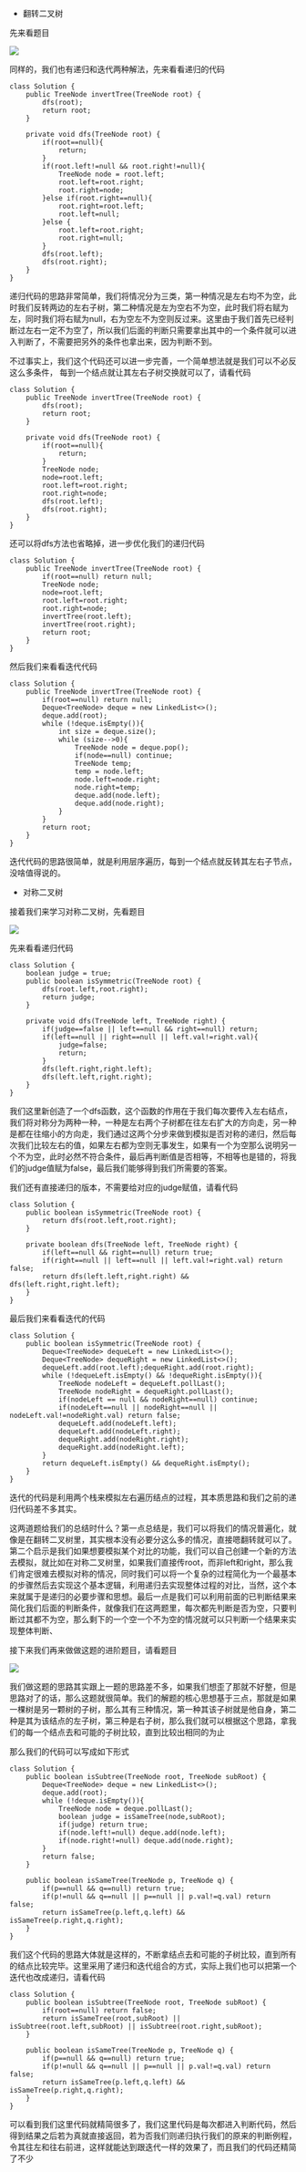 - 翻转二叉树

先来看题目

![](D:/Rolin的学习笔记/youdaonote-pull/youdaonote/youdaonote-images/WEBRESOURCE4c52bd3f4fbf4e8b51de915e15dedd97.png)

同样的，我们也有递归和迭代两种解法，先来看看递归的代码

```
class Solution {
    public TreeNode invertTree(TreeNode root) {
        dfs(root);
        return root;
    }

    private void dfs(TreeNode root) {
        if(root==null){
            return;
        }
        if(root.left!=null && root.right!=null){
            TreeNode node = root.left;
            root.left=root.right;
            root.right=node;
        }else if(root.right==null){
            root.right=root.left;
            root.left=null;
        }else {
            root.left=root.right;
            root.right=null;
        }
        dfs(root.left);
        dfs(root.right);
    }
}
```

递归代码的思路非常简单，我们将情况分为三类，第一种情况是左右均不为空，此时我们反转两边的左右子树，第二种情况是左为空右不为空，此时我们将右赋为左，同时我们将右赋为null，右为空左不为空则反过来。这里由于我们首先已经判断过左右一定不为空了，所以我们后面的判断只需要拿出其中的一个条件就可以进入判断了，不需要把另外的条件也拿出来，因为判断不到。

不过事实上，我们这个代码还可以进一步完善，一个简单想法就是我们可以不必反这么多条件， 每到一个结点就让其左右子树交换就可以了，请看代码

```
class Solution {
    public TreeNode invertTree(TreeNode root) {
        dfs(root);
        return root;
    }

    private void dfs(TreeNode root) {
        if(root==null){
            return;
        }
        TreeNode node;
        node=root.left;
        root.left=root.right;
        root.right=node;
        dfs(root.left);
        dfs(root.right);
    }
}
```

还可以将dfs方法也省略掉，进一步优化我们的递归代码

```
class Solution {
    public TreeNode invertTree(TreeNode root) {
        if(root==null) return null;
        TreeNode node;
        node=root.left;
        root.left=root.right;
        root.right=node;
        invertTree(root.left);
        invertTree(root.right);
        return root;
    }
}
```

然后我们来看看迭代代码

```
class Solution {
    public TreeNode invertTree(TreeNode root) {
        if(root==null) return null;
        Deque<TreeNode> deque = new LinkedList<>();
        deque.add(root);
        while (!deque.isEmpty()){
            int size = deque.size();
            while (size-->0){
                TreeNode node = deque.pop();
                if(node==null) continue;
                TreeNode temp;
                temp = node.left;
                node.left=node.right;
                node.right=temp;
                deque.add(node.left);
                deque.add(node.right);
            }
        }
        return root;
    }
}
```

迭代代码的思路很简单，就是利用层序遍历，每到一个结点就反转其左右子节点，没啥值得说的。

- 对称二叉树

接着我们来学习对称二叉树，先看题目

![](D:/Rolin的学习笔记/youdaonote-pull/youdaonote/youdaonote-images/WEBRESOURCEa672b3ad85f1bca4973e240e29b84904.png)

先来看看递归代码

```
class Solution {
    boolean judge = true;
    public boolean isSymmetric(TreeNode root) {
        dfs(root.left,root.right);
        return judge;
    }

    private void dfs(TreeNode left, TreeNode right) {
        if(judge==false || left==null && right==null) return;
        if(left==null || right==null || left.val!=right.val){
            judge=false;
            return;
        }
        dfs(left.right,right.left);
        dfs(left.left,right.right);
    }
}
```

我们这里新创造了一个dfs函数，这个函数的作用在于我们每次要传入左右结点，我们将对称分为两种一种，一种是左右两个子树都在往左右扩大的方向走，另一种是都在往缩小的方向走，我们通过这两个分步来做到模拟是否对称的递归，然后每次我们比较左右的值，如果左右都为空则无事发生，如果有一个为空那么说明另一个不为空，此时必然不符合条件，最后再判断值是否相等，不相等也是错的，将我们的judge值赋为false，最后我们能够得到我们所需要的答案。

我们还有直接递归的版本，不需要给对应的judge赋值，请看代码

```
class Solution {
    public boolean isSymmetric(TreeNode root) {
        return dfs(root.left,root.right);
    }

    private boolean dfs(TreeNode left, TreeNode right) {
        if(left==null && right==null) return true;
        if(right==null || left==null || left.val!=right.val) return false;
        return dfs(left.left,right.right) && dfs(left.right,right.left);
    }
}
```

最后我们来看看迭代的代码

```
class Solution {
    public boolean isSymmetric(TreeNode root) {
        Deque<TreeNode> dequeLeft = new LinkedList<>();
        Deque<TreeNode> dequeRight = new LinkedList<>();
        dequeLeft.add(root.left);dequeRight.add(root.right);
        while (!dequeLeft.isEmpty() && !dequeRight.isEmpty()){
            TreeNode nodeLeft = dequeLeft.pollLast();
            TreeNode nodeRight = dequeRight.pollLast();
            if(nodeLeft == null && nodeRight==null) continue;
            if(nodeLeft==null || nodeRight==null || nodeLeft.val!=nodeRight.val) return false;
            dequeLeft.add(nodeLeft.left);
            dequeLeft.add(nodeLeft.right);
            dequeRight.add(nodeRight.right);
            dequeRight.add(nodeRight.left);
        }
        return dequeLeft.isEmpty() && dequeRight.isEmpty();
    }
}
```

迭代的代码是利用两个栈来模拟左右遍历结点的过程，其本质思路和我们之前的递归代码差不多其实。

这两道题给我们的总结时什么？第一点总结是，我们可以将我们的情况普遍化，就像是在翻转二叉树里，其实根本没有必要分这么多的情况，直接嗯翻转就可以了。第二个启示是我们如果想要模拟某个对比的功能，我们可以自己创建一个新的方法去模拟，就比如在对称二叉树里，如果我们直接传root，而非left和right，那么我们肯定很难去模拟对称的情况，同时我们可以将一个复杂的过程简化为一个最基本的步骤然后去实现这个基本逻辑，利用递归去实现整体过程的对比，当然，这个本来就属于是递归的必要步骤和思想。最后一点是我们可以利用前面的已判断结果来简化我们后面的判断条件，就像我们在这两题里，每次都先判断是否为空，只要判断过其都不为空，那么剩下的一个空一个不为空的情况就可以只判断一个结果来实现整体判断、

接下来我们再来做做这题的进阶题目，请看题目

![](D:/Rolin的学习笔记/youdaonote-pull/youdaonote/youdaonote-images/WEBRESOURCEa51c985b344e4bec2e354c3ca7221ccc.png)

我们做这题的思路其实跟上一题的思路差不多，如果我们想歪了那就不好整，但是思路对了的话，那么这题就很简单。我们的解题的核心思想基于三点，那就是如果一棵树是另一颗树的子树，那么其有三种情况，第一种其该子树就是他自身，第二种是其为该结点的左子树，第三种是右子树，那么我们就可以根据这个思路，拿我们的每一个结点去和可能的子树比较，直到比较出相同的为止

那么我们的代码可以写成如下形式

```
class Solution {
    public boolean isSubtree(TreeNode root, TreeNode subRoot) {
        Deque<TreeNode> deque = new LinkedList<>();
        deque.add(root);
        while (!deque.isEmpty()){
            TreeNode node = deque.pollLast();
            boolean judge = isSameTree(node,subRoot);
            if(judge) return true;
            if(node.left!=null) deque.add(node.left);
            if(node.right!=null) deque.add(node.right);
        }
        return false;
    }

    public boolean isSameTree(TreeNode p, TreeNode q) {
        if(p==null && q==null) return true;
        if(p!=null && q==null || p==null || p.val!=q.val) return false;
        return isSameTree(p.left,q.left) && isSameTree(p.right,q.right);
    }
}
```

我们这个代码的思路大体就是这样的，不断拿结点去和可能的子树比较，直到所有的结点比较完毕。这里采用了递归和迭代组合的方式，实际上我们也可以把第一个迭代也改成递归，请看代码

```
class Solution {
    public boolean isSubtree(TreeNode root, TreeNode subRoot) {
        if(root==null) return false;
        return isSameTree(root,subRoot) || isSubtree(root.left,subRoot) || isSubtree(root.right,subRoot);
    }

    public boolean isSameTree(TreeNode p, TreeNode q) {
        if(p==null && q==null) return true;
        if(p!=null && q==null || p==null || p.val!=q.val) return false;
        return isSameTree(p.left,q.left) && isSameTree(p.right,q.right);
    }
}
```

可以看到我们这里代码就精简很多了，我们这里代码是每次都进入判断代码，然后得到结果之后若为真就直接返回，若为否我们则递归执行我们的原来的判断例程，令其往左和往右前进，这样就能达到跟迭代一样的效果了，而且我们的代码还精简了不少